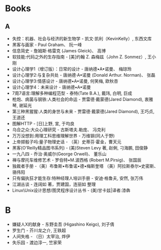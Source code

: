 # Books

## A

* 失控：机器、社会与经济的新生物学 - 凯文·凯利（KevinKelly）, 东西文库
* 黑客与画家 - Paul Graham、 阮一峰
* 信息简史 - 詹姆斯·格雷克 (James Gleick)、 高博
* 软技能:代码之外的生存指南 - [美]约翰 Z. 森梅兹（John Z. Sonmez）, 王小刚
* 设计心理学1（增订版）：日常的设计 - 唐纳德•A•诺曼、 梅琼玲
* 设计心理学2:与复杂共处 - 唐纳德‧A•诺曼 (Donald Arthur. Norman)、 张磊
* 设计心理学3:情感设计 - 唐纳德•A•诺曼, 何笑梅, 欧秋杏
* 设计心理学4：未来设计 - 唐纳德•A•诺曼
* 7周7语言:理解多种编程范型 - 泰特(Tate B.A.), 戴玮, 白明, 巨成
* 枪炮、病菌与钢铁:人类社会的命运 - 贾雷德·戴蒙德(Jared Diamond), 衷雅琴, 谢延光
* 第三种黑猩猩:人类的身世与未来 - 贾雷德·戴蒙德(Jared Diamond), 王巧贞, 王道还
* 图解HTTP - [日]上野, 宣, 于均良
* 乌合之众:大众心理研究 - 古斯塔夫.勒庞、 冯克利
* 万万没想到:用理工科思维理解世界 - 万维钢(同人于野)
* 上帝掷骰子吗:量子物理史话 - （英）史蒂芬·霍金，曹天元
* 黑客(O'Reilly精品图书系列) - (美)Steven Levy 著, 赵俐, 刁海鹏, 田俊静
* 一九八四 - 乔治·奥威尔(George Orwell)、 董乐山
* 禅与摩托车维修艺术 - 罗伯特•M.波西格 (Robert M.Pirsig)、 张国辰
* 独裁者手册 -（美）布鲁斯•布鲁诺•德•梅斯奎塔 （美）阿拉斯泰尔•史密斯、 骆伟阳
* 只有偏执狂才能生存:特种经理人培训手册 - 安迪·格鲁夫, 安然, 张万伟
* 江湖丛谈 - 连阔如 著，贾建国，连丽如 整理
* Linux\Unix设计思想/图灵程序设计丛书 - (美)甘卡兹|译者:漆犇

# B
* 嫌疑人X的献身 - 东野圭吾 (Higashino Keigo), 刘子倩
* 罗生门 - 芥川龙之介, 王轶超
* 人间失格 - （日）太宰治, 烨伊
* 失乐园 - 渡边淳一, 竺家荣
